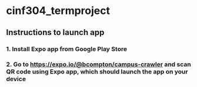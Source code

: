 # cinf304_termproject

## Instructions to launch app

### 1. Install Expo app from Google Play Store

### 2. Go to https://expo.io/@bcompton/campus-crawler and scan QR code using Expo app, which should launch the app on your device
